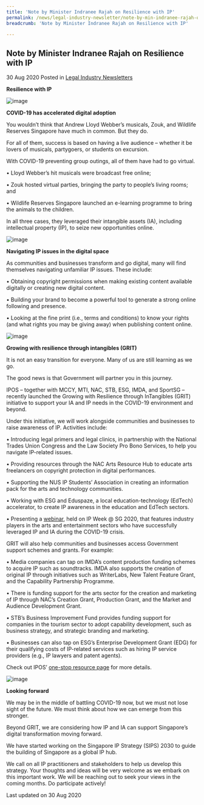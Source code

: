 ```yaml
---
title: 'Note by Minister Indranee Rajah on Resilience with IP'
permalink: /news/legal-industry-newsletter/note-by-min-indranee-rajah-on-resilience-with-ip/
breadcrumb: 'Note by Minister Indranee Rajah on Resilience with IP'

---
```



<style>
  .image {width: 200px;}
  .image img {max-width: 100%;}
</style>

Note by Minister Indranee Rajah on Resilience with IP
---

30 Aug 2020 Posted in [Legal Industry Newsletters](/news/legal-industry-newsletters/)

**Resilience with IP**

![image](https://github.com/isomerpages/isomerpages-mlaw/blob/staging/images/news/industrynews/2020/08/01/picture1.png?raw=true)

**COVID-19 has accelerated digital adoption**

You wouldn’t think that Andrew Lloyd Webber’s musicals, Zouk, and Wildlife Reserves Singapore have much in common. But they do.

For all of them, success is based on having a live audience – whether it be lovers of musicals, partygoers, or students on excursion. 

With COVID-19 preventing group outings, all of them have had to go virtual. 

•	Lloyd Webber’s hit musicals were broadcast free online; 

•	Zouk hosted virtual parties, bringing the party to people’s living rooms; and

•	Wildlife Reserves Singapore launched an e-learning programme to bring the animals to the children. 

In all three cases, they leveraged their intangible assets (IA), including intellectual property (IP), to seize new opportunities online.  

![image](https://github.com/isomerpages/isomerpages-mlaw/blob/staging/images/news/industrynews/2020/08/01/picture2.png?raw=true)

**Navigating IP issues in the digital space**

As communities and businesses transform and go digital, many will find themselves navigating unfamiliar IP issues. These include:

•	Obtaining copyright permissions when making existing content available digitally or creating new digital content.  

•	Building your brand to become a powerful tool to generate a strong online following and presence.

•	Looking at the fine print (i.e., terms and conditions) to know your rights (and what rights you may be giving away) when publishing content online.  

![image](https://github.com/isomerpages/isomerpages-mlaw/blob/staging/images/news/industrynews/2020/08/01/picture3.png?raw=true)

**Growing with resilience through intangibles (GRIT)**

It is not an easy transition for everyone. Many of us are still learning as we go.

The good news is that Government will partner you in this journey.

IPOS – together with MCCY, MTI, NAC, STB, ESG, IMDA, and SportSG – recently launched the Growing with Resilience through InTangibles (GRIT) initiative to support your IA and IP needs in the COVID-19 environment and beyond. 

Under this initiative, we will work alongside communities and businesses to raise awareness of IP. Activities include:

•	Introducing legal primers and legal clinics, in partnership with the National Trades Union Congress and the Law Society Pro Bono Services, to help you navigate IP-related issues.

•	Providing resources through the NAC Arts Resource Hub to educate arts freelancers on copyright protection in digital performances. 

•	Supporting the NUS IP Students’ Association in creating an information pack for the arts and technology communities.  

•	Working with ESG and Eduspaze, a local education-technology (EdTech) accelerator, to create IP awareness in the education and EdTech sectors.

•	Presenting a [webinar](https://www.ipweek2020.sg/programme/digital-programme/grit-series-ip-in-the-arts-and-entertainment-sectors), held on IP Week @ SG 2020, that features industry players in the arts and entertainment sectors who have successfully leveraged IP and IA during the COVID-19 crisis. 

GRIT will also help communities and businesses access Government support schemes and grants. For example:

•	Media companies can tap on IMDA’s content production funding schemes to acquire IP such as soundtracks. IMDA also supports the creation of original IP through initiatives such as WriterLabs, New Talent Feature Grant, and the Capability Partnership Programme. 

•	There is funding support for the arts sector for the creation and marketing of IP through NAC’s Creation Grant, Production Grant, and the Market and Audience Development Grant.  

•	STB’s Business Improvement Fund provides funding support for companies in the tourism sector to adopt capability development, such as business strategy, and strategic branding and marketing. 

•	Businesses can also tap on ESG’s Enterprise Development Grant (EDG) for their qualifying costs of IP-related services such as hiring IP service providers (e.g., IP lawyers and patent agents).

Check out IPOS’ [one-stop resource page](https://www.ipos.gov.sg/resources/GRIT) for more details.

![image](https://github.com/isomerpages/isomerpages-mlaw/blob/staging/images/news/industrynews/2020/08/01/picture4.jpeg?raw=true)

**Looking forward**

We may be in the middle of battling COVID-19 now, but we must not lose sight of the future. We must think about how we can emerge from this stronger. 

Beyond GRIT, we are considering how IP and IA can support Singapore’s digital transformation moving forward. 

We have started working on the Singapore IP Strategy (SIPS) 2030 to guide the building of Singapore as a global IP hub. 

We call on all IP practitioners and stakeholders to help us develop this strategy. Your thoughts and ideas will be very welcome as we embark on this important work. We will be reaching out to seek your views in the coming months. Do participate actively! 


<p class="right-side-updated">Last updated on 30 Aug 2020</p>
